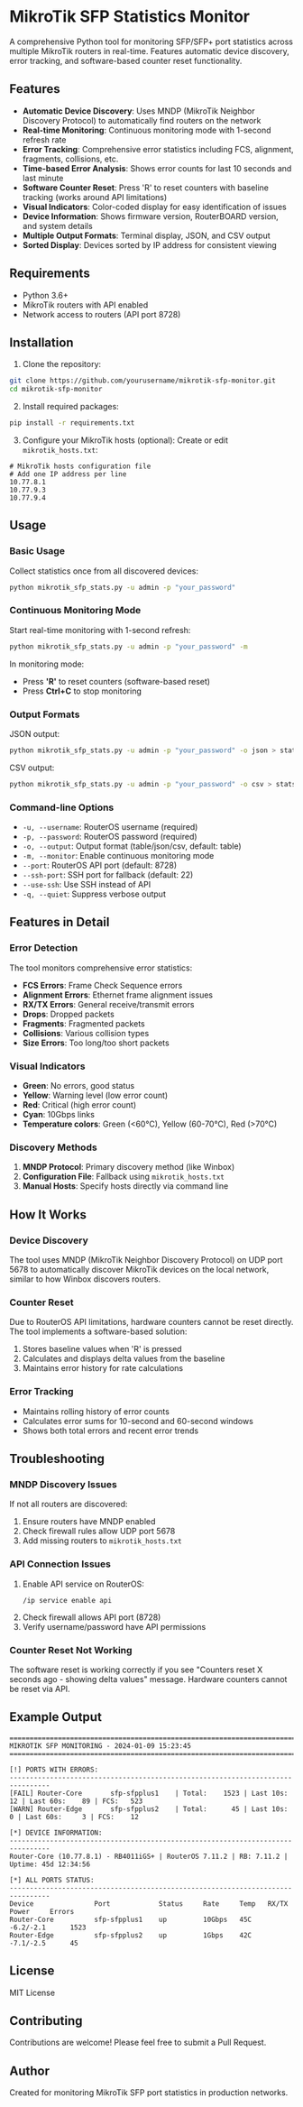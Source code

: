 # MikroTik SFP Statistics Monitor

A comprehensive Python tool for monitoring SFP/SFP+ port statistics across multiple MikroTik routers in real-time. Features automatic device discovery, error tracking, and software-based counter reset functionality.

## Features

- **Automatic Device Discovery**: Uses MNDP (MikroTik Neighbor Discovery Protocol) to automatically find routers on the network
- **Real-time Monitoring**: Continuous monitoring mode with 1-second refresh rate
- **Error Tracking**: Comprehensive error statistics including FCS, alignment, fragments, collisions, etc.
- **Time-based Error Analysis**: Shows error counts for last 10 seconds and last minute
- **Software Counter Reset**: Press 'R' to reset counters with baseline tracking (works around API limitations)
- **Visual Indicators**: Color-coded display for easy identification of issues
- **Device Information**: Shows firmware version, RouterBOARD version, and system details
- **Multiple Output Formats**: Terminal display, JSON, and CSV output
- **Sorted Display**: Devices sorted by IP address for consistent viewing

## Requirements

- Python 3.6+
- MikroTik routers with API enabled
- Network access to routers (API port 8728)

## Installation

1. Clone the repository:
```bash
git clone https://github.com/yourusername/mikrotik-sfp-monitor.git
cd mikrotik-sfp-monitor
```

2. Install required packages:
```bash
pip install -r requirements.txt
```

3. Configure your MikroTik hosts (optional):
Create or edit `mikrotik_hosts.txt`:
```
# MikroTik hosts configuration file
# Add one IP address per line
10.77.8.1
10.77.9.3
10.77.9.4
```

## Usage

### Basic Usage

Collect statistics once from all discovered devices:
```bash
python mikrotik_sfp_stats.py -u admin -p "your_password"
```

### Continuous Monitoring Mode

Start real-time monitoring with 1-second refresh:
```bash
python mikrotik_sfp_stats.py -u admin -p "your_password" -m
```

In monitoring mode:
- Press **'R'** to reset counters (software-based reset)
- Press **Ctrl+C** to stop monitoring

### Output Formats

JSON output:
```bash
python mikrotik_sfp_stats.py -u admin -p "your_password" -o json > stats.json
```

CSV output:
```bash
python mikrotik_sfp_stats.py -u admin -p "your_password" -o csv > stats.csv
```

### Command-line Options

- `-u, --username`: RouterOS username (required)
- `-p, --password`: RouterOS password (required)
- `-o, --output`: Output format (table/json/csv, default: table)
- `-m, --monitor`: Enable continuous monitoring mode
- `--port`: RouterOS API port (default: 8728)
- `--ssh-port`: SSH port for fallback (default: 22)
- `--use-ssh`: Use SSH instead of API
- `-q, --quiet`: Suppress verbose output

## Features in Detail

### Error Detection

The tool monitors comprehensive error statistics:
- **FCS Errors**: Frame Check Sequence errors
- **Alignment Errors**: Ethernet frame alignment issues
- **RX/TX Errors**: General receive/transmit errors
- **Drops**: Dropped packets
- **Fragments**: Fragmented packets
- **Collisions**: Various collision types
- **Size Errors**: Too long/too short packets

### Visual Indicators

- **Green**: No errors, good status
- **Yellow**: Warning level (low error count)
- **Red**: Critical (high error count)
- **Cyan**: 10Gbps links
- **Temperature colors**: Green (<60°C), Yellow (60-70°C), Red (>70°C)

### Discovery Methods

1. **MNDP Protocol**: Primary discovery method (like Winbox)
2. **Configuration File**: Fallback using `mikrotik_hosts.txt`
3. **Manual Hosts**: Specify hosts directly via command line

## How It Works

### Device Discovery
The tool uses MNDP (MikroTik Neighbor Discovery Protocol) on UDP port 5678 to automatically discover MikroTik devices on the local network, similar to how Winbox discovers routers.

### Counter Reset
Due to RouterOS API limitations, hardware counters cannot be reset directly. The tool implements a software-based solution:
1. Stores baseline values when 'R' is pressed
2. Calculates and displays delta values from the baseline
3. Maintains error history for rate calculations

### Error Tracking
- Maintains rolling history of error counts
- Calculates error sums for 10-second and 60-second windows
- Shows both total errors and recent error trends

## Troubleshooting

### MNDP Discovery Issues
If not all routers are discovered:
1. Ensure routers have MNDP enabled
2. Check firewall rules allow UDP port 5678
3. Add missing routers to `mikrotik_hosts.txt`

### API Connection Issues
1. Enable API service on RouterOS:
   ```
   /ip service enable api
   ```
2. Check firewall allows API port (8728)
3. Verify username/password have API permissions

### Counter Reset Not Working
The software reset is working correctly if you see "Counters reset X seconds ago - showing delta values" message. Hardware counters cannot be reset via API.

## Example Output

```
================================================================================
MIKROTIK SFP MONITORING - 2024-01-09 15:23:45
================================================================================

[!] PORTS WITH ERRORS:
--------------------------------------------------------------------------------
[FAIL] Router-Core       sfp-sfpplus1    | Total:    1523 | Last 10s:    12 | Last 60s:    89 | FCS:   523
[WARN] Router-Edge       sfp-sfpplus2    | Total:      45 | Last 10s:     0 | Last 60s:     3 | FCS:    12

[*] DEVICE INFORMATION:
--------------------------------------------------------------------------------
Router-Core (10.77.8.1) - RB4011iGS+ | RouterOS 7.11.2 | RB: 7.11.2 | Uptime: 45d 12:34:56

[*] ALL PORTS STATUS:
--------------------------------------------------------------------------------
Device               Port            Status     Rate     Temp   RX/TX Power     Errors
Router-Core          sfp-sfpplus1    up         10Gbps   45C    -6.2/-2.1      1523
Router-Edge          sfp-sfpplus2    up         1Gbps    42C    -7.1/-2.5      45
```

## License

MIT License

## Contributing

Contributions are welcome! Please feel free to submit a Pull Request.

## Author

Created for monitoring MikroTik SFP port statistics in production networks.